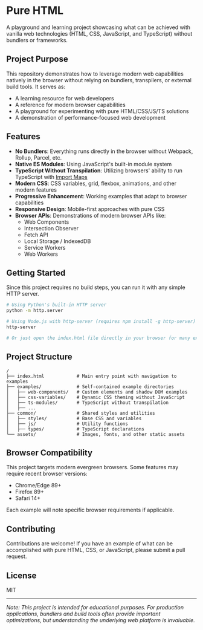 # Pure HTML

A playground and learning project showcasing what can be achieved with vanilla web technologies (HTML, CSS, JavaScript, and TypeScript) without bundlers or frameworks.

## Project Purpose

This repository demonstrates how to leverage modern web capabilities natively in the browser without relying on bundlers, transpilers, or external build tools. It serves as:

- A learning resource for web developers
- A reference for modern browser capabilities
- A playground for experimenting with pure HTML/CSS/JS/TS solutions
- A demonstration of performance-focused web development

## Features

- **No Bundlers**: Everything runs directly in the browser without Webpack, Rollup, Parcel, etc.
- **Native ES Modules**: Using JavaScript's built-in module system
- **TypeScript Without Transpilation**: Utilizing browsers' ability to run TypeScript with [Import Maps](https://developer.mozilla.org/en-US/docs/Web/HTML/Element/script/type/importmap)
- **Modern CSS**: CSS variables, grid, flexbox, animations, and other modern features
- **Progressive Enhancement**: Working examples that adapt to browser capabilities
- **Responsive Design**: Mobile-first approaches with pure CSS
- **Browser APIs**: Demonstrations of modern browser APIs like:
  - Web Components
  - Intersection Observer
  - Fetch API
  - Local Storage / IndexedDB
  - Service Workers
  - Web Workers

## Getting Started

Since this project requires no build steps, you can run it with any simple HTTP server.

```bash
# Using Python's built-in HTTP server
python -m http.server

# Using Node.js with http-server (requires npm install -g http-server)
http-server

# Or just open the index.html file directly in your browser for many examples
```

## Project Structure

```
/
├── index.html            # Main entry point with navigation to examples
├── examples/             # Self-contained example directories
│   ├── web-components/   # Custom elements and shadow DOM examples
│   ├── css-variables/    # Dynamic CSS theming without JavaScript
│   ├── ts-modules/       # TypeScript without transpilation
│   ├── ...
├── common/               # Shared styles and utilities
│   ├── styles/           # Base CSS and variables
│   ├── js/               # Utility functions
│   ├── types/            # TypeScript declarations
└── assets/               # Images, fonts, and other static assets
```

## Browser Compatibility

This project targets modern evergreen browsers. Some features may require recent browser versions:

- Chrome/Edge 89+
- Firefox 89+
- Safari 14+

Each example will note specific browser requirements if applicable.

## Contributing

Contributions are welcome! If you have an example of what can be accomplished with pure HTML, CSS, or JavaScript, please submit a pull request.

## License

MIT

---

_Note: This project is intended for educational purposes. For production applications, bundlers and build tools often provide important optimizations, but understanding the underlying web platform is invaluable._ 